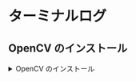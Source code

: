 # ターミナルログ

## OpenCV のインストール

<details><summary>OpenCV のインストール</summary>

@import "/misc/logs/opencv.log"
</details>
